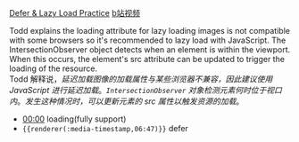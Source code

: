[Defer & Lazy Load Practice](https://frontendmasters.com/courses/web-perf/defer-lazy-load-practice/)
[b站视频](https://www.bilibili.com/video/BV1s34y1r7hB?p=23&vd_source=22af953ea4c09540ad1966711a2d53f0)

Todd explains the loading attribute for lazy loading images is not compatible with some browsers so it's recommended to lazy load with JavaScript. The IntersectionObserver object detects when an element is within the viewport. When this occurs, the element's src attribute can be updated to trigger the loading of the resource.  
Todd 解释说，*延迟加载图像的加载属性与某些浏览器不兼容，因此建议使用 JavaScript 进行延迟加载*。*`IntersectionObserver` 对象检测元素何时位于视口内*。*发生这种情况时，可以更新元素的 src 属性以触发资源的加载*。

- [00:00](https://www.bilibili.com/video/BV1s34y1r7hB?p=23&t=0.133#t=0.13) loading(fully support) 
- `{{renderer(:media-timestamp,06:47)}}` defer